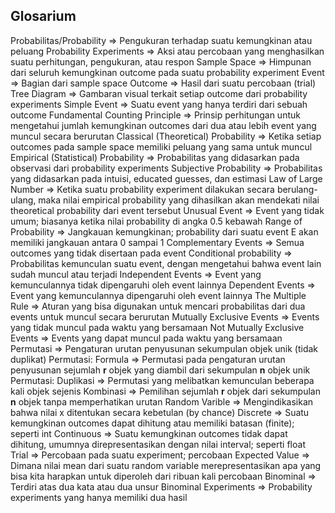 ## Glosarium
Probabilitas/Probability => Pengukuran terhadap suatu kemungkinan atau peluang
Probability Experiments => Aksi atau percobaan yang menghasilkan suatu perhitungan, pengukuran, atau respon
Sample Space => Himpunan dari seluruh kemungkinan outcome pada suatu probability experiment
Event => Bagian dari sample space
Outcome => Hasil dari suatu percobaan (trial)
Tree Diagram => Gambaran visual terkait setiap outcome dari probability experiments
Simple Event => Suatu event yang hanya terdiri dari sebuah outcome
Fundamental Counting Principle => Prinsip perhitungan untuk mengetahui jumlah kemungkinan outcomes dari dua atau lebih event yang muncul secara berurutan
Classical (Theoretical) Probability => Ketika setiap outcomes pada sample space memiliki peluang yang sama untuk muncul
Empirical (Statistical) Probability => Probabilitas yang didasarkan pada observasi dari probability experiments
Subjective Probability => Probabilitas yang didasarkan pada intuisi, educated guesses, dan estimasi
Law of Large Number =>  Ketika suatu probability experiment dilakukan secara berulang-ulang, maka nilai empirical probability yang dihasilkan akan mendekati nilai theoretical probability dari event tersebut
Unusual Event => Event yang tidak umum; biasanya ketika nilai probability di angka 0.5 kebawah
Range of Probability => Jangkauan kemungkinan; probability dari suatu event E akan memiliki jangkauan antara 0 sampai 1
Complementary Events => Semua outcomes yang tidak disertaan pada event
Conditional probability => Probabilitas kemunculan suatu event, dengan mengetahui bahwa event lain sudah muncul atau terjadi
Independent Events => Event yang kemunculannya tidak dipengaruhi oleh event lainnya
Dependent Events => Event yang kemunculannya dipengaruhi oleh event lainnya
The Multiple Rule => Aturan yang bisa digunakan untuk mencari probabilitas dari dua events untuk muncul secara berurutan
Mutually Exclusive Events => Events yang tidak muncul pada waktu yang bersamaan
Not Mutually Exclusive Events => Events yang dapat muncul pada waktu yang bersamaan
Permutasi => Pengaturan urutan penyusunan sekumpulan objek unik (tidak duplikat)
Permutasi: Formula => Permutasi pada pengaturan urutan penyusunan sejumlah **r** objek yang diambil dari sekumpulan **n** objek unik
Permutasi: Duplikasi => Permutasi yang melibatkan kemunculan beberapa kali objek sejenis
Kombinasi => Pemilihan sejumlah **r** objek dari sekumpulan **n** objek tanpa memperhatikan urutan
Random Varible => Mengindikasikan bahwa nilai x ditentukan secara kebetulan (by chance)
Discrete => Suatu kemungkinan outcomes dapat dihitung atau memiliki batasan (finite); seperti int
Continuous => Suatu kemungkinan outcomes tidak dapat dihitung, umumnya direpresentasikan dengan nilai interval; seperti float
Trial => Percobaan pada suatu experiment; percobaan
Expected Value => Dimana nilai mean dari suatu random variable merepresentasikan apa yang bisa kita harapkan untuk diperoleh dari ribuan kali percobaan
Binominal => Terdiri atas dua kata atau dua unsur
Binominal Experiments => Probability experiments yang hanya memiliki dua hasil